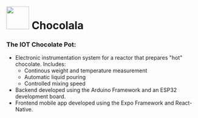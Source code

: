 <div>
  <h1> <img src="https://user-images.githubusercontent.com/78126968/234594215-d0c43b21-d4d9-4227-b0b2-731071334418.png" width="60" height="60"> Chocolala  </h1>
</div>

### The IOT Chocolate Pot:

- Electronic instrumentation system for a reactor that prepares "hot" chocolate. Includes:
  - Continous weight and temperature measurement
  - Automatic liquid pouring
  - Controlled mixing speed
- Backend developed using the Arduino Framework and an ESP32 development board.
- Frontend mobile app developed using the Expo Framework and React-Native.
